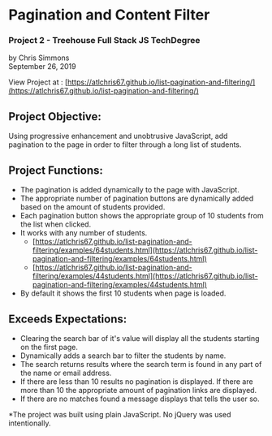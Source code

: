 # [](#pagination-and-content-filter)Pagination and Content Filter

### [](#project-2---treehouse-full-stack-js-techdegree)Project 2 - Treehouse Full Stack JS TechDegree

by Chris Simmons  
September 26, 2019

View Project at : [https://atlchris67.github.io/list-pagination-and-filtering/](https://atlchris67.github.io/list-pagination-and-filtering/)

## [](#project-objective)Project Objective:

Using progressive enhancement and unobtrusive JavaScript, add pagination to the page in order to filter through a long list of students.

## [](#project-functions)Project Functions:

*   The pagination is added dynamically to the page with JavaScript.
*   The appropriate number of pagination buttons are dynamically added based on the amount of students provided.
*   Each pagination button shows the appropriate group of 10 students from the list when clicked. 
*   It works with any number of students.
    * [https://atlchris67.github.io/list-pagination-and-filtering/examples/64students.html](https://atlchris67.github.io/list-pagination-and-filtering/examples/64students.html)
    * [https://atlchris67.github.io/list-pagination-and-filtering/examples/44students.html](https://atlchris67.github.io/list-pagination-and-filtering/examples/44students.html)
*   By default it shows the first 10 students when page is loaded.

## [](#exceeds-expectations)Exceeds Expectations:

*   Clearing the search bar of it's value will display all the students starting on the first page.
*   Dynamically adds a search bar to filter the students by name.
*   The search returns results where the search term is found in any part of the name or email address.
*   If there are less than 10 results no pagination is displayed. If there are more than 10 the appropriate amount of pagination links are displayed.
*   If there are no matches found a message displays that tells the user so.


*The project was built using plain JavaScript. No jQuery was used intentionally.
